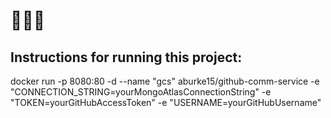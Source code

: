 # 🤔🤔🤔
## Instructions for running this project:
docker run -p 8080:80 -d --name "gcs" aburke15/github-comm-service -e "CONNECTION_STRING=yourMongoAtlasConnectionString" -e "TOKEN=yourGitHubAccessToken" -e "USERNAME=yourGitHubUsername"

~~~~